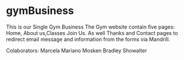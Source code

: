 # gymBusiness
This is our Single Gym Business
The Gym website contain five pages: Home, About us,Classes Join Us. As well Thanks and Contact pages to redirect email message and information from the forms via Mandrill.



Colaborators:
Marcela Mariano Mosken
Bradley Showalter
